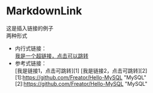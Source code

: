 # MarkdownLink
这是插入链接的例子  
两种形式  
 + 内行式链接：  
[我是一个超链接，点击可以跳转](https://github.com/Freator/Hello-MySQL)  
 + 参考式链接：  
[我是链接1，点击可跳转][1]
[我是链接2，点击可跳转][2]
[1]:https://github.com/Freator/Hello-MySQL "MySQL"
[2]:https://github.com/Freator/Hello-MySQL "MySQL"